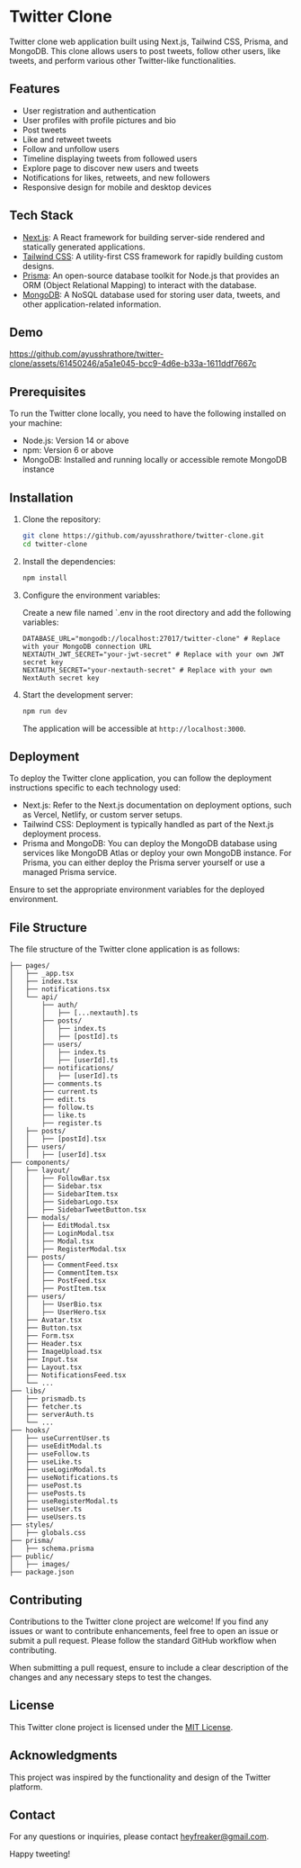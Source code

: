 # Twitter Clone

Twitter clone web application built using Next.js, Tailwind CSS, Prisma, and MongoDB. This clone allows users to post tweets, follow other users, like tweets, and perform various other Twitter-like functionalities.

## Features

- User registration and authentication
- User profiles with profile pictures and bio
- Post tweets
- Like and retweet tweets
- Follow and unfollow users
- Timeline displaying tweets from followed users
- Explore page to discover new users and tweets
- Notifications for likes, retweets, and new followers
- Responsive design for mobile and desktop devices

## Tech Stack

- [Next.js](https://nextjs.org/): A React framework for building server-side rendered and statically generated applications.
- [Tailwind CSS](https://tailwindcss.com/): A utility-first CSS framework for rapidly building custom designs.
- [Prisma](https://www.prisma.io/): An open-source database toolkit for Node.js that provides an ORM (Object Relational Mapping) to interact with the database.
- [MongoDB](https://www.mongodb.com/): A NoSQL database used for storing user data, tweets, and other application-related information.

## Demo

https://github.com/ayusshrathore/twitter-clone/assets/61450246/a5a1e045-bcc9-4d6e-b33a-1611ddf7667c


## Prerequisites

To run the Twitter clone locally, you need to have the following installed on your machine:

- Node.js: Version 14 or above
- npm: Version 6 or above
- MongoDB: Installed and running locally or accessible remote MongoDB instance

## Installation

1. Clone the repository:

   ```bash
   git clone https://github.com/ayusshrathore/twitter-clone.git
   cd twitter-clone
   ```

2. Install the dependencies:

   ```bash
   npm install
   ```

3. Configure the environment variables:

   Create a new file named `.env in the root directory and add the following variables:

   ```
   DATABASE_URL="mongodb://localhost:27017/twitter-clone" # Replace with your MongoDB connection URL
   NEXTAUTH_JWT_SECRET="your-jwt-secret" # Replace with your own JWT secret key
   NEXTAUTH_SECRET="your-nextauth-secret" # Replace with your own NextAuth secret key
   ```

4. Start the development server:

   ```bash
   npm run dev
   ```

   The application will be accessible at `http://localhost:3000`.

## Deployment

To deploy the Twitter clone application, you can follow the deployment instructions specific to each technology used:

- Next.js: Refer to the Next.js documentation on deployment options, such as Vercel, Netlify, or custom server setups.
- Tailwind CSS: Deployment is typically handled as part of the Next.js deployment process.
- Prisma and MongoDB: You can deploy the MongoDB database using services like MongoDB Atlas or deploy your own MongoDB instance. For Prisma, you can either deploy the Prisma server yourself or use a managed Prisma service.

Ensure to set the appropriate environment variables for the deployed environment.

## File Structure

The file structure of the Twitter clone application is as follows:

```
├── pages/
│   ├── _app.tsx
│   ├── index.tsx
│   ├── notifications.tsx
│   └── api/
│       ├── auth/
│       │   ├── [...nextauth].ts
│       ├── posts/
│       │   ├── index.ts
│       │   ├── [postId].ts
│       ├── users/
│       │   ├── index.ts
│       │   ├── [userId].ts
│       ├── notifications/
│       │   ├── [userId].ts
│       ├── comments.ts
│       ├── current.ts
│       ├── edit.ts
│       ├── follow.ts
│       ├── like.ts
│       ├── register.ts
│   ├── posts/
│   │   ├── [postId].tsx
│   ├── users/
│   │   ├── [userId].tsx
├── components/
│   ├── layout/
│   │   ├── FollowBar.tsx
│   │   ├── Sidebar.tsx
│   │   ├── SidebarItem.tsx
│   │   ├── SidebarLogo.tsx
│   │   ├── SidebarTweetButton.tsx
│   ├── modals/
│   │   ├── EditModal.tsx
│   │   ├── LoginModal.tsx
│   │   ├── Modal.tsx
│   │   ├── RegisterModal.tsx
│   ├── posts/
│   │   ├── CommentFeed.tsx
│   │   ├── CommentItem.tsx
│   │   ├── PostFeed.tsx
│   │   ├── PostItem.tsx
│   ├── users/
│   │   ├── UserBio.tsx
│   │   ├── UserHero.tsx
│   ├── Avatar.tsx
│   ├── Button.tsx
│   ├── Form.tsx
│   ├── Header.tsx
│   ├── ImageUpload.tsx
│   ├── Input.tsx
│   ├── Layout.tsx
│   ├── NotificationsFeed.tsx
│   └── ...
├── libs/
│   ├── prismadb.ts
│   ├── fetcher.ts
│   ├── serverAuth.ts
│   └── ...
├── hooks/
│   ├── useCurrentUser.ts
│   ├── useEditModal.ts
│   ├── useFollow.ts
│   ├── useLike.ts
│   ├── useLoginModal.ts
│   ├── useNotifications.ts
│   ├── usePost.ts
│   ├── usePosts.ts
│   ├── useRegisterModal.ts
│   ├── useUser.ts
│   ├── useUsers.ts
├── styles/
│   ├── globals.css
├── prisma/
│   ├── schema.prisma
├── public/
│   ├── images/
├── package.json
```

## Contributing

Contributions to the Twitter clone project are welcome! If you find any issues or want to contribute enhancements, feel free to open an issue or submit a pull request. Please follow the standard GitHub workflow when contributing.

When submitting a pull request, ensure to include a clear description of the changes and any necessary steps to test the changes.

## License

This Twitter clone project is licensed under the [MIT License](LICENSE).

## Acknowledgments

This project was inspired by the functionality and design of the Twitter platform.

## Contact

For any questions or inquiries, please contact [heyfreaker@gmail.com](mailto:heyfreaker@gmail.com).

Happy tweeting!
